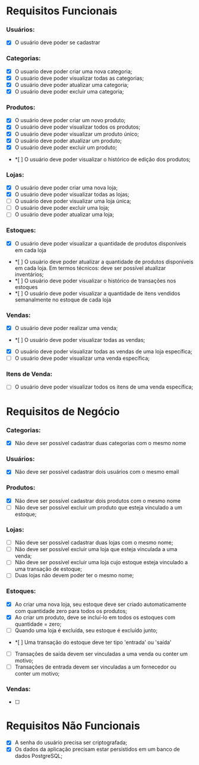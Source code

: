 # Requisitos Funcionais

### Usuários:

- [x] O usuário deve poder se cadastrar

### Categorias:

- [x] O usuario deve poder criar uma nova categoria;
- [x] O usuário deve poder visualizar todas as categorias;
- [x] O usuário deve poder atualizar uma categoria;
- [x] O usuário deve poder excluir uma categoria;

### Produtos:

- [x] O usuário deve poder criar um novo produto;
- [x] O usuário deve poder visualizar todos os produtos;
- [x] O usuário deve poder visualizar um produto único;
- [x] O usuário deve poder atualizar um produto;
- [x] O usuário deve poder excluir um produto;
- \*[ ] O usuário deve poder visualizar o histórico de edição dos produtos;

### Lojas:

- [x] O usuário deve poder criar uma nova loja;
- [x] O usuário deve poder visualizar todas as lojas;
- [ ] O usuário deve poder visualizar uma loja única;
- [ ] O usuário deve poder excluir uma loja;
- [ ] O usuário deve poder atualizar uma loja;

### Estoques:

- [x] O usuário deve poder visualizar a quantidade de produtos disponíveis em cada loja
- \*[ ] O usuário deve poder atualizar a quantidade de produtos disponíveis em cada loja. Em termos técnicos: deve ser possível atualizar inventários;
- \*[ ] O usuário deve poder visualizar o histórico de transações nos estoques
- \*[ ] O usuário deve poder visualizar a quantidade de itens vendidos semanalmente no estoque de cada loja

### Vendas:

- [x] O usuário deve poder realizar uma venda;
- \*[ ] O usuário deve poder visualizar todas as vendas;
- [x] O usuário deve poder visualizar todas as vendas de uma loja específica;
- [ ] O usuário deve poder visualizar uma venda específica;

### Itens de Venda:

- [ ] O usuário deve poder visualizar todos os itens de uma venda específica;

# Requisitos de Negócio

### Categorias:

- [x] Não deve ser possível cadastrar duas categorias com o mesmo nome

### Usuários:

- [x] Não deve ser possível cadastrar dois usuários com o mesmo email

### Produtos:

- [x] Não deve ser possível cadastrar dois produtos com o mesmo nome
- [ ] Não deve ser possível excluir um produto que esteja vinculado a um estoque;

### Lojas:

- [ ] Não deve ser possível cadastrar duas lojas com o mesmo nome;
- [ ] Não deve ser possível excluir uma loja que esteja vinculada a uma venda;
- [ ] Não deve ser possível excluir uma loja cujo estoque esteja vinculado a uma transação de estoque;
- [ ] Duas lojas não devem poder ter o mesmo nome;

### Estoques:

- [x] Ao criar uma nova loja, seu estoque deve ser criado automaticamente com quantidade zero para todos os produtos;
- [x] Ao criar um produto, deve se incluí-lo em todos os estoques com quantidade = zero;
- [ ] Quando uma loja é excluída, seu estoque é excluído junto;
- \*[ ] Uma transação do estoque deve ter tipo 'entrada' ou 'saída'
- [ ] Transações de saída devem ser vinculadas a uma venda ou conter um motivo;
- [ ] Transações de entrada devem ser vinculadas a um fornecedor ou conter um motivo;

### Vendas:

- [ ]

# Requisitos Não Funcionais

- [x] A senha do usuário precisa ser criptografada;
- [x] Os dados da aplicação precisam estar persistidos em um banco de dados PostgreSQL;
